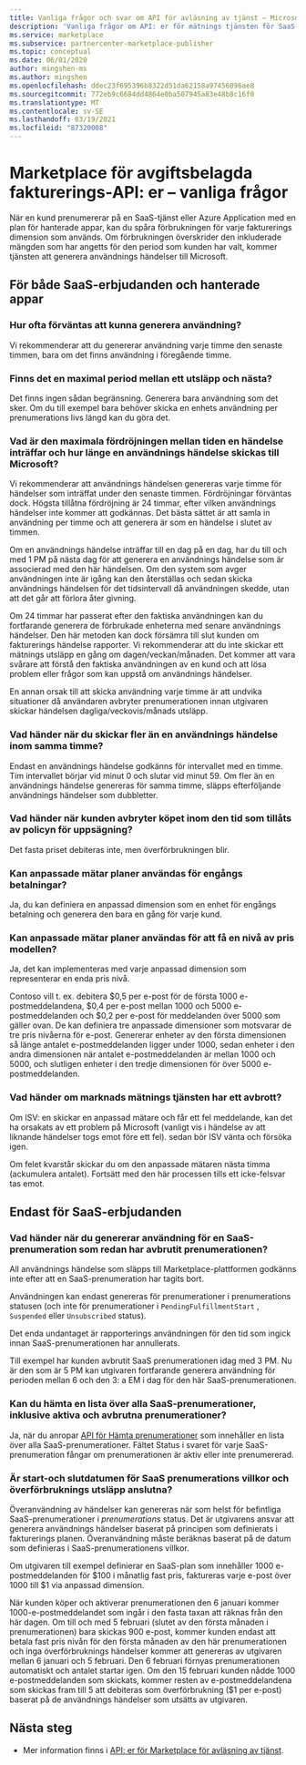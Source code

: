 ```yaml
---
title: Vanliga frågor och svar om API för avläsning av tjänst – Microsofts kommersiella marknads platser
description: 'Vanliga frågor om API: er för mätnings tjänsten för SaaS-erbjudanden i Microsoft AppSource och Azure Marketplace.'
ms.service: marketplace
ms.subservice: partnercenter-marketplace-publisher
ms.topic: conceptual
ms.date: 06/01/2020
author: mingshen-ms
ms.author: mingshen
ms.openlocfilehash: ddec23f695396b8322d51da62158a97456096ae8
ms.sourcegitcommit: 772eb9c6684dd4864e0ba507945a83e48b8c16f0
ms.translationtype: MT
ms.contentlocale: sv-SE
ms.lasthandoff: 03/19/2021
ms.locfileid: "87320008"
---
```

# <a name="marketplace-metered-billing-apis---faq"></a>Marketplace för avgiftsbelagda fakturerings-API: er – vanliga frågor

När en kund prenumererar på en SaaS-tjänst eller Azure Application med en plan för hanterade appar, kan du spåra förbrukningen för varje fakturerings dimension som används.  Om förbrukningen överskrider den inkluderade mängden som har angetts för den period som kunden har valt, kommer tjänsten att generera användnings händelser till Microsoft.

## <a name="for-both-saas-offers-and-managed-apps"></a>För både SaaS-erbjudanden och hanterade appar

### <a name="how-often-is-it-expected-to-emit-usage"></a>Hur ofta förväntas att kunna generera användning?

Vi rekommenderar att du genererar användning varje timme den senaste timmen, bara om det finns användning i föregående timme.

### <a name="is-there-a-maximal-period-between-one-emission-and-the-next-one"></a>Finns det en maximal period mellan ett utsläpp och nästa?

Det finns ingen sådan begränsning. Generera bara användning som det sker. Om du till exempel bara behöver skicka en enhets användning per prenumerations livs längd kan du göra det.

### <a name="what-is-the-maximum-delay-between-the-time-an-event-occurs-and-the-time-a-usage-event-is-emitted-to-microsoft"></a>Vad är den maximala fördröjningen mellan tiden en händelse inträffar och hur länge en användnings händelse skickas till Microsoft?

Vi rekommenderar att användnings händelsen genereras varje timme för händelser som inträffat under den senaste timmen. Fördröjningar förväntas dock. Högsta tillåtna fördröjning är 24 timmar, efter vilken användnings händelser inte kommer att godkännas. Det bästa sättet är att samla in användning per timme och att generera är som en händelse i slutet av timmen.

Om en användnings händelse inträffar till en dag på en dag, har du till och med 1 PM på nästa dag för att generera en användnings händelse som är associerad med den här händelsen.  Om den system som avger användningen inte är igång kan den återställas och sedan skicka användnings händelsen för det tidsintervall då användningen skedde, utan att det går att förlora åter givning.

Om 24 timmar har passerat efter den faktiska användningen kan du fortfarande generera de förbrukade enheterna med senare användnings händelser.  Den här metoden kan dock försämra till slut kunden om fakturerings händelse rapporter.  Vi rekommenderar att du inte skickar ett mätnings utsläpp en gång om dagen/veckan/månaden.  Det kommer att vara svårare att förstå den faktiska användningen av en kund och att lösa problem eller frågor som kan uppstå om användnings händelser.

En annan orsak till att skicka användning varje timme är att undvika situationer då användaren avbryter prenumerationen innan utgivaren skickar händelsen dagliga/veckovis/månads utsläpp.

### <a name="what-happens-when-you-send-more-than-one-usage-event-in-the-same-hour"></a>Vad händer när du skickar fler än en användnings händelse inom samma timme?

Endast en användnings händelse godkänns för intervallet med en timme. Tim intervallet börjar vid minut 0 och slutar vid minut 59.  Om fler än en användnings händelse genereras för samma timme, släpps efterföljande användnings händelser som dubbletter.

### <a name="what-happens-when-the-customer-cancels-the-purchase-within-the-time-allowed-by-the-cancellation-policy"></a>Vad händer när kunden avbryter köpet inom den tid som tillåts av policyn för uppsägning?

Det fasta priset debiteras inte, men överförbrukningen blir.

### <a name="can-custom-meter-plans-be-used-for-one-time-payments"></a>Kan anpassade mätar planer användas för engångs betalningar?

Ja, du kan definiera en anpassad dimension som en enhet för engångs betalning och generera den bara en gång för varje kund.

### <a name="can-custom-meter-plans-be-used-to-tiered-pricing-model"></a>Kan anpassade mätar planer användas för att få en nivå av pris modellen?

Ja, det kan implementeras med varje anpassad dimension som representerar en enda pris nivå.

Contoso vill t. ex. debitera $0,5 per e-post för de första 1000 e-postmeddelandena, $0,4 per e-post mellan 1000 och 5000 e-postmeddelanden och $0,2 per e-post för meddelanden över 5000 som gäller ovan. De kan definiera tre anpassade dimensioner som motsvarar de tre pris nivåerna för e-post. Genererar enheter av den första dimensionen så länge antalet e-postmeddelanden ligger under 1000, sedan enheter i den andra dimensionen när antalet e-postmeddelanden är mellan 1000 och 5000, och slutligen enheter i den tredje dimensionen för över 5000 e-postmeddelanden.

### <a name="what-happens-if-the-marketplace-metering-service-has-an-outage"></a>Vad händer om marknads mätnings tjänsten har ett avbrott?

Om ISV: en skickar en anpassad mätare och får ett fel meddelande, kan det ha orsakats av ett problem på Microsoft (vanligt vis i händelse av att liknande händelser togs emot före ett fel). sedan bör ISV vänta och försöka igen.

Om felet kvarstår skickar du om den anpassade mätaren nästa timma (ackumulera antalet). Fortsätt med den här processen tills ett icke-felsvar tas emot.

## <a name="for-saas-offers-only"></a>Endast för SaaS-erbjudanden

### <a name="what-happens-when-you-emit-usage-for-a-saas-subscription-that-has-been-unsubscribed-already"></a>Vad händer när du genererar användning för en SaaS-prenumeration som redan har avbrutit prenumerationen?

All användnings händelse som släpps till Marketplace-plattformen godkänns inte efter att en SaaS-prenumeration har tagits bort.

Användningen kan endast genereras för prenumerationer i prenumerations statusen (och inte för prenumerationer i `PendingFulfillmentStart` , `Suspended` eller `Unsubscribed` status).

Det enda undantaget är rapporterings användningen för den tid som ingick innan SaaS-prenumerationen har annullerats.

Till exempel har kunden avbrutit SaaS prenumerationen idag med 3 PM. Nu är den som är 5 PM kan utgivaren fortfarande generera användning för perioden mellan 6 och den 3: a EM i dag för den här SaaS-prenumerationen.

### <a name="can-you-get-a-list-of-all-saas-subscriptions-including-active-and-unsubscribed-subscriptions"></a>Kan du hämta en lista över alla SaaS-prenumerationer, inklusive aktiva och avbrutna prenumerationer?

Ja, när du anropar [API för Hämta prenumerationer](pc-saas-fulfillment-api-v2.md#subscription-apis) som innehåller en lista över alla SaaS-prenumerationer. Fältet Status i svaret för varje SaaS-prenumeration fångar om prenumerationen är aktiv eller inte prenumererad.

### <a name="are-the-start-and-end-dates-of-saas-subscription-term-and-overage-usage-emission-connected"></a>Är start-och slutdatumen för SaaS prenumerations villkor och överförbruknings utsläpp anslutna?

Överanvändning av händelser kan genereras när som helst för befintliga SaaS-prenumerationer i *prenumerations* status. Det är utgivarens ansvar att generera användnings händelser baserat på principen som definierats i fakturerings planen. Överanvändning måste beräknas baserat på de datum som definieras i SaaS-prenumerationens villkor. 

Om utgivaren till exempel definierar en SaaS-plan som innehåller 1000 e-postmeddelanden för $100 i månatlig fast pris, faktureras varje e-post över 1000 till $1 via anpassad dimension.

När kunden köper och aktiverar prenumerationen den 6 januari kommer 1000-e-postmeddelandet som ingår i den fasta taxan att räknas från den här dagen. Om till och med 5 februari (slutet av den första månaden i prenumerationen) bara skickas 900 e-post, kommer kunden endast att betala fast pris nivån för den första månaden av den här prenumerationen och inga överförbruknings händelser kommer att genereras av utgivaren mellan 6 januari och 5 februari. Den 6 februari förnyas prenumerationen automatiskt och antalet startar igen. Om den 15 februari kunden nådde 1000 e-postmeddelanden som skickats, kommer resten av e-postmeddelandena som skickas fram till 5 att debiteras som överförbrukning ($1 per e-post) baserat på de användnings händelser som utsätts av utgivaren.

## <a name="next-steps"></a>Nästa steg

- Mer information finns i [API: er för Marketplace för avläsning av tjänst](./marketplace-metering-service-apis.md).
